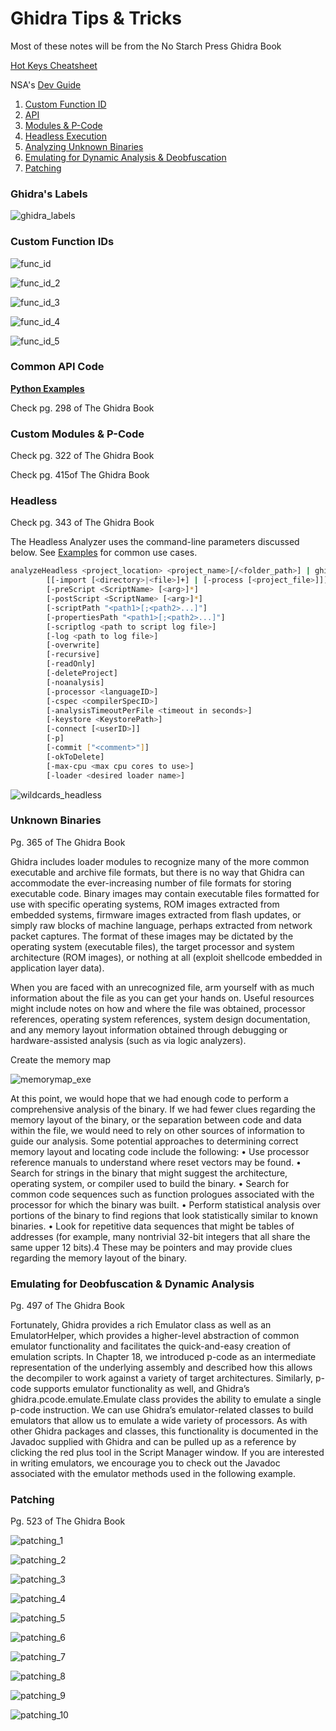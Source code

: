 # Ghidra Tips & Tricks

Most of these notes will be from the No Starch Press Ghidra Book

[Hot Keys Cheatsheet](https://ghidra-sre.org/CheatSheet.html)

NSA's [Dev Guide](https://github.com/NationalSecurityAgency/ghidra/blob/master/DevGuide.md)

1. [Custom Function ID](#Custom-Function-IDs)
2. [API](#Common-API-Code)
3. [Modules & P-Code](#Custom-Modules-&-P-Code)
4. [Headless Execution](#Headless)
5. [Analyzing Unknown Binaries](#Unknown-Binaries)
6. [Emulating for Dynamic Analysis & Deobfuscation](#Emulating-for-Deobfuscation-&-Dynamic-Analysis)
7. [Patching](#Patching)



### Ghidra's Labels

![ghidra_labels](../screenshots/ghidra_labels.png)



### Custom Function IDs

![func_id](../screenshots/func_id.png)

![func_id_2](../screenshots/func_id_2.png)

![func_id_3](../screenshots/func_id_3.png)

![func_id_4](../screenshots/func_id_4.png)

![func_id_5](../screenshots/func_id_5.png)



### Common API Code

[**<u>Python Examples</u>**](https://github.com/HackOvert/GhidraSnippets)

Check pg. 298 of The Ghidra Book



### Custom Modules & P-Code

Check pg. 322 of The Ghidra Book

Check pg. 415of The Ghidra Book





### Headless

Check pg. 343 of The Ghidra Book

The Headless Analyzer uses the command-line parameters discussed below. See [Examples](https://ghidra.re/ghidra_docs/analyzeHeadlessREADME.html#examples) for common use cases.

```bash
analyzeHeadless <project_location> <project_name>[/<folder_path>] | ghidra://<server>[:<port>]/<repository_name>[/<folder_path>]
        [[-import [<directory>|<file>]+] | [-process [<project_file>]]]
        [-preScript <ScriptName> [<arg>]*]
        [-postScript <ScriptName> [<arg>]*]
        [-scriptPath "<path1>[;<path2>...]"]
        [-propertiesPath "<path1>[;<path2>...]"]
        [-scriptlog <path to script log file>]
        [-log <path to log file>]
        [-overwrite]
        [-recursive]
        [-readOnly]
        [-deleteProject]
        [-noanalysis]
        [-processor <languageID>]
        [-cspec <compilerSpecID>]
        [-analysisTimeoutPerFile <timeout in seconds>]
        [-keystore <KeystorePath>]
        [-connect [<userID>]]
        [-p]
        [-commit ["<comment>"]]
        [-okToDelete]
        [-max-cpu <max cpu cores to use>]
        [-loader <desired loader name>]
```

![wildcards_headless](../screenshots/wildcards_headless.png)



### Unknown Binaries

Pg. 365 of The Ghidra Book

Ghidra includes loader modules to recognize many of the more common executable and archive file formats, but there is no way that Ghidra can accommodate the ever-increasing number of file formats for storing executable code. Binary images may contain executable files formatted for use with specific operating systems, ROM images extracted from embedded systems, firmware images extracted from flash updates, or simply raw blocks of machine language, perhaps extracted from network packet captures. The format of these images may be dictated by the operating system (executable files), the target processor and system architecture (ROM images), or nothing at all (exploit shellcode embedded in application layer data).

When you are faced with an unrecognized file, arm yourself with as much information about the file as you can get your hands on. Useful resources might include notes on how and where the file was obtained, processor references, operating system references, system design documentation, and any memory layout information obtained through debugging or hardware-assisted analysis (such as via logic analyzers).

Create the memory map

![memorymap_exe](../screenshots/memorymap_exe.png)

At this point, we would hope that we had enough code to perform a comprehensive analysis of the binary. If we had fewer clues regarding the memory layout of the binary, or the separation between code and data within the file, we would need to rely on other sources of information to guide our analysis. Some potential approaches to determining correct memory layout and locating code include the following:
• Use processor reference manuals to understand where reset vectors may be found.
• Search for strings in the binary that might suggest the architecture, operating system, or compiler used to build the binary.
• Search for common code sequences such as function prologues associated with the processor for which the binary was built.
• Perform statistical analysis over portions of the binary to find regions that look statistically similar to known binaries.
• Look for repetitive data sequences that might be tables of addresses (for example, many nontrivial 32-bit integers that all share the same upper 12 bits).4 These may be pointers and may provide clues regarding the memory layout of the binary.

### Emulating for Deobfuscation & Dynamic Analysis

Pg. 497 of The Ghidra Book

Fortunately, Ghidra provides a rich Emulator class as well as an EmulatorHelper, which provides a higher-level abstraction of common emulator functionality and facilitates the quick-and-easy creation of emulation scripts. In Chapter 18, we introduced p-code as an intermediate representation of the underlying assembly and described how this allows the decompiler to work against a variety of target architectures. Similarly, p-code supports emulator functionality as well, and Ghidra’s ghidra.pcode.emulate.Emulate class provides the ability to emulate a single p-code instruction.
We can use Ghidra’s emulator-related classes to build emulators that allow us to emulate a wide variety of processors. As with other Ghidra packages and classes, this functionality is documented in the Javadoc supplied with Ghidra and can be pulled up as a reference by clicking the red plus tool in the Script Manager window. If you are interested in writing emulators, we encourage you to check out the Javadoc associated with the emulator methods used in the following example.

### Patching

Pg. 523 of The Ghidra Book

![patching_1](../screenshots/patching_1.png)



![patching_2](../screenshots/patching_2.png)

![patching_3](../screenshots/patching_3.png)

![patching_4](../screenshots/patching_4.png)

![patching_5](../screenshots/patching_5.png)

![patching_6](../screenshots/patching_6.png)

![patching_7](../screenshots/patching_7.png)

![patching_8](../screenshots/patching_8.png)

![patching_9](../screenshots/patching_9.png)

![patching_10](../screenshots/patching_10.png)

